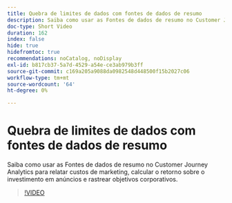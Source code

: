 ```yaml
---
title: Quebra de limites de dados com fontes de dados de resumo
description: Saiba como usar as Fontes de dados de resumo no Customer Journey Analytics para relatar custos de marketing, calcular o retorno sobre o investimento em anúncios e rastrear objetivos corporativos.
doc-type: Short Video
duration: 162
index: false
hide: true
hidefromtoc: true
recommendations: noCatalog, noDisplay
exl-id: b817cb37-5a7d-4529-a54e-ce3ab979b3ff
source-git-commit: c169a205a9088da0982548d448500f15b2027c06
workflow-type: tm+mt
source-wordcount: '64'
ht-degree: 0%

---
```


# Quebra de limites de dados com fontes de dados de resumo

Saiba como usar as Fontes de dados de resumo no Customer Journey Analytics para relatar custos de marketing, calcular o retorno sobre o investimento em anúncios e rastrear objetivos corporativos.

<!-- 72_S103_3442450_161_breaking-data-limits-with-summary-data-sources -->
>[!VIDEO](https://video.tv.adobe.com/v/3460083/?learn=on&enablevpops=true&captions=por_br)
